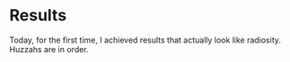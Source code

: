 Results
=======

Today, for the first time, I achieved results that actually look like radiosity. Huzzahs are in order.

<object width="425" height="344"><param name="movie" value="http://www.youtube.com/v/iP3373zyO6M&hl=en&fs=1&rel=0"></param><param name="allowFullScreen" value="true"></param><param name="allowscriptaccess" value="always"></param><embed src="http://www.youtube.com/v/iP3373zyO6M&hl=en&fs=1&rel=0" type="application/x-shockwave-flash" allowscriptaccess="always" allowfullscreen="true" width="425" height="344"></embed></object>
